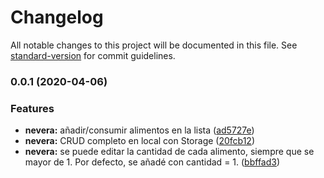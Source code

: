 # Changelog

All notable changes to this project will be documented in this file. See [standard-version](https://github.com/conventional-changelog/standard-version) for commit guidelines.

### 0.0.1 (2020-04-06)


### Features

* **nevera:** añadir/consumir alimentos en la lista ([ad5727e](https://github.com/Aingeru72/health-it-ionic/commit/ad5727eb0c7811af4bf0a9cc203bdf995e20c4a7))
* **nevera:** CRUD completo en local con Storage ([20fcb12](https://github.com/Aingeru72/health-it-ionic/commit/20fcb1299750a1a21d46417922a516fd3f55e8a2))
* **nevera:** se puede editar la cantidad de cada alimento, siempre que se mayor de 1. Por defecto, se añadé con cantidad = 1. ([bbffad3](https://github.com/Aingeru72/health-it-ionic/commit/bbffad3aef2484b44e7a1c6519c3dea9ea4b2a25))
